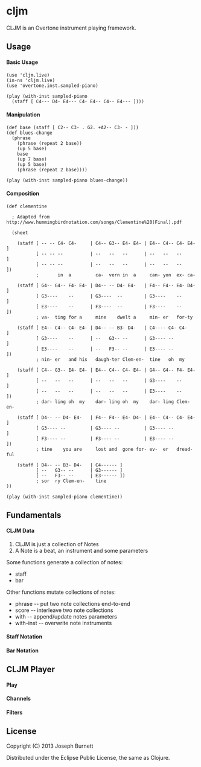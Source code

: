 # cljm

CLJM is an Overtone instrument playing framework.

## Usage

#### Basic Usage

    (use 'cljm.live)
    (in-ns 'cljm.live)
    (use 'overtone.inst.sampled-piano)
    
    (play (with-inst sampled-piano 
      (staff [ C4--- D4- E4--- C4- E4-- C4-- E4--- ])))

#### Manipulation

    (def base (staff [ C2-- C3- . G2. +A2-- C3- - ]))
    (def blues-change
      (phrase
        (phrase (repeat 2 base))
        (up 5 base)
        base
        (up 7 base)
        (up 5 base)
        (phrase (repeat 2 base))))
    
    (play (with-inst sampled-piano blues-change))

#### Composition

    (def clementine
      
      ; Adapted from http://www.hummingbirdnotation.com/songs/Clementine%20(Final).pdf
      
      (sheet

        (staff [ -- -- C4- C4-     | C4-- G3-- E4- E4- | E4-- C4-- C4- E4- ]
               [ -- -- --          | --   --   --      | --   --   --      ]
               [ -- -- --          | --   --   --      | --   --   --      ])
               ;       in  a         ca-  vern in  a     can- yon  ex- ca-

        (staff [ G4-- G4-- F4- E4- | D4-- -- D4- E4-   | F4-- F4-- E4- D4- ]
               [ G3----    --      | G3----  --        | G3----    --      ]
               [ E3----    --      | F3----  --        | F3----    --      ])
               ; va-  ting for a     mine    dwelt a     min- er   for-ty

        (staff [ E4-- C4-- C4- E4- | D4-- -- B3- D4-   | C4---- C4- C4-    ]
               [ G3----    --      | --   G3-- --      | G3---- --         ]
               [ E3----    --      | --   F3-- --      | E3---- --         ])
               ; nin- er   and his   daugh-ter Clem-en-  tine   oh  my

        (staff [ C4-- G3-- E4- E4- | E4-- C4-- C4- E4- | G4-- G4-- F4- E4- ]
               [ --   --   --      | --   --   --      | G3----    --      ]
               [ --   --   --      | --   --   --      | E3----    --      ])
               ; dar- ling oh  my    dar- ling oh  my    dar- ling Clem-en-

        (staff [ D4-- -- D4- E4-   | F4-- F4-- E4- D4- | E4-- C4-- C4- E4- ]
               [ G3---- --         | G3---- --         | G3---- --         ]
               [ F3---- --         | F3---- --         | E3---- --         ])
               ; tine    you are     lost and  gone for- ev-  er   dread-ful 

        (staff [ D4-- -- B3- D4-   | C4------ ]
               [ --   G3-- --      | G3------ ]
               [ --   F3-- --      | E3------ ])
               ; sor  ry Clem-en-    tine
    ))
    
    (play (with-inst sampled-piano clementine))

## Fundamentals

#### CLJM Data

1. CLJM is just a collection of Notes
2. A Note is a beat, an instrument and some parameters

Some functions generate a collection of notes:

* staff 
* bar

Other functions mutate collections of notes:

* phrase -- put two note collections end-to-end
* score -- interleave two note collections
* with -- append/update notes parameters
* with-inst -- overwrite note instruments

#### Staff Notation

#### Bar Notation

#### 

## CLJM Player

#### Play

#### Channels

#### Filters

## License

Copyright (C) 2013 Joseph Burnett

Distributed under the Eclipse Public License, the same as Clojure.

